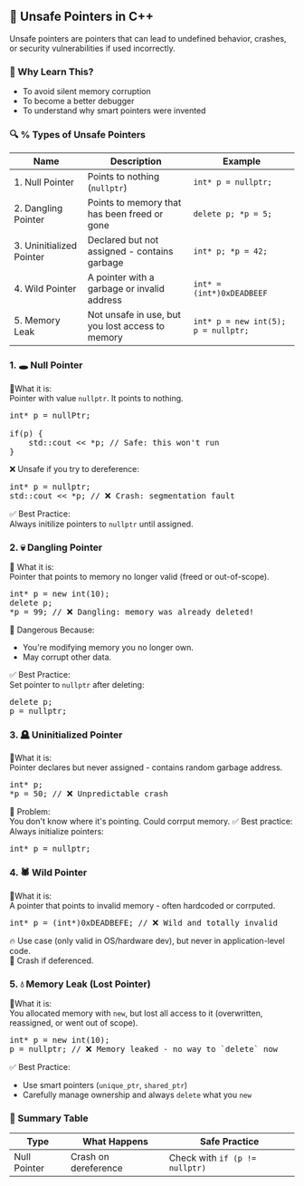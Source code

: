 ## 🧨 Unsafe Pointers in C++
Unsafe pointers are pointers that can lead to undefined behavior, crashes, or security vulnerabilities if used incorrectly.

### 🧠 Why Learn This?
- To avoid silent memory corruption
- To become a better debugger
- To understand why smart pointers were invented

### 🔍 % Types of Unsafe Pointers
| Name | Description | Example |
| ---- | ----------- | ------- |
| 1. Null Pointer | Points to nothing (`nullptr`) | `int* p = nullptr;`|
| 2. Dangling Pointer | Points to memory that has been freed or gone | `delete p; *p = 5;` |
| 3. Uninitialized Pointer | Declared but not assigned - contains garbage | `int* p; *p = 42;` |
| 4. Wild Pointer | A pointer with a garbage or invalid address | `int* = (int*)0xDEADBEEF` |
| 5. Memory Leak | Not unsafe in use, but you lost access to memory | `int* p = new int(5); p = nullptr;` |

### 1. 🕳️ Null Pointer
🔸What it is:<br>
Pointer with value `nullptr`. It points to nothing.
<pre>
int* p = nullPtr;

if(p) {
    std::cout << *p; // Safe: this won't run
}
</pre>
❌ Unsafe if you try to dereference:
<pre>
int* p = nullptr;
std::cout << *p; // ❌ Crash: segmentation fault
</pre>
✅ Best Practice:<br>
Always initilize pointers to `nullptr` until assigned.

### 2. 💀 Dangling Pointer
🔸 What it is: <br>
Pointer that points to memory no longer valid (freed or out-of-scope).
<pre>
int* p = new int(10);
delete p;
*p = 99; // ❌ Dangling: memory was already deleted!
</pre>

🧨 Dangerous Because:
- You're modifying memory you no longer own.
- May corrupt other data.

✅ Best Practice:<br>
Set pointer to `nullptr` after deleting:
<pre>
delete p;
p = nullptr;
</pre>

### 3. 🪦 Uninitialized Pointer
🔸What it is: <br>
Pointer declares but never assigned - contains random garbage address.
<pre>
int* p;
*p = 50; // ❌ Unpredictable crash
</pre>
🧨 Problem:<br>
You don't know where it's pointing. Could corrput memory.
✅ Best practice: <br>
Always initialize pointers:
<pre>
int* p = nullptr;
</pre>

### 4. 🕷️ Wild Pointer
🔸What it is:<br>
A pointer that points to invalid memory - often hardcoded or corrputed.
<pre>
int* p = (int*)0xDEADBEFE; // ❌ Wild and totally invalid
</pre>
🔥 Use case (only valid in OS/hardware dev), but never in application-level code. <br>
🧨 Crash if deferenced.

### 5. 💧 Memory Leak (Lost Pointer)
🔸What it is:<br>
You allocated memory with `new`, but lost all access to it (overwritten, reassigned, or went out of scope).
<pre>
int* p = new int(10);
p = nullptr; // ❌ Memory leaked - no way to `delete` now </pre>

✅ Best Practice:
- Use smart pointers (`unique_ptr`, `shared_ptr`)
- Carefully manage ownership and always `delete` what you `new`

### 🔐 Summary Table
| Type | What Happens | Safe Practice |
| ---- | ------------ | ------------- |
| Null Pointer | Crash on dereference | Check with `if (p != nullptr)` |